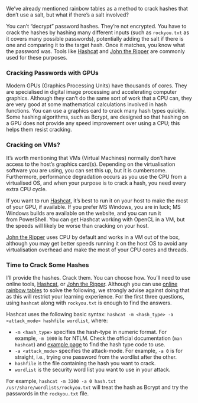 We’ve already mentioned rainbow tables as a method to crack hashes that don’t use a salt, but what if there’s a salt involved?

You can’t “decrypt” password hashes. They’re not encrypted. You have to crack the hashes by hashing many different inputs (such as `rockyou.txt` as it covers many possible passwords), potentially adding the salt if there is one and comparing it to the target hash. Once it matches, you know what the password was. Tools like [Hashcat](https://hashcat.net/hashcat/) and [John the Ripper](https://www.openwall.com/john/) are commonly used for these purposes.

### Cracking Passwords with GPUs

Modern GPUs (Graphics Processing Units) have thousands of cores. They are specialised in digital image processing and accelerating computer graphics. Although they can’t do the same sort of work that a CPU can, they are very good at some mathematical calculations involved in hash functions. You can use a graphics card to crack many hash types quickly. Some hashing algorithms, such as Bcrypt, are designed so that hashing on a GPU does not provide any speed improvement over using a CPU; this helps them resist cracking.

### Cracking on VMs?

It’s worth mentioning that VMs (Virtual Machines) normally don’t have access to the host’s graphics card(s). Depending on the virtualisation software you are using, you can set this up, but it is cumbersome. Furthermore, performance degradation occurs as you use the CPU from a virtualised OS, and when your purpose is to crack a hash, you need every extra CPU cycle.

If you want to run [Hashcat](https://hashcat.net/hashcat/), it’s best to run it on your host to make the most of your GPU, if available. If you prefer MS Windows, you are in luck; MS Windows builds are available on the website, and you can run it from PowerShell. You can get Hashcat working with OpenCL in a VM, but the speeds will likely be worse than cracking on your host.

[John the Ripper](https://www.openwall.com/john/) uses CPU by default and works in a VM out of the box, although you may get better speeds running it on the host OS to avoid any virtualisation overhead and make the most of your CPU cores and threads.

### Time to Crack Some Hashes

I’ll provide the hashes. Crack them. You can choose how. You’ll need to use online tools, [Hashcat](https://hashcat.net/hashcat/), or [John the Ripper](https://www.openwall.com/john/). Although you can use [online rainbow tables](https://hashes.com/) to solve the following, we strongly advise against doing that as this will restrict your learning experience. For the first three questions, using `hashcat` along with `rockyou.txt` is enough to find the answers.

Hashcat uses the following basic syntax: `hashcat -m <hash_type> -a <attack_mode> hashfile wordlist`, where:

- `-m <hash_type>` specifies the hash-type in numeric format. For example, `-m 1000` is for NTLM. Check the official documentation (`man hashcat`) and [example page](https://hashcat.net/wiki/doku.php?id=example_hashes) to find the hash type code to use.
- `-a <attack_mode>` specifies the attack-mode. For example, `-a 0` is for straight, i.e., trying one password from the wordlist after the other.
- `hashfile` is the file containing the hash you want to crack.
- `wordlist` is the security word list you want to use in your attack.

For example, `hashcat -m 3200 -a 0 hash.txt /usr/share/wordlists/rockyou.txt` will treat the hash as Bcrypt and try the passwords in the `rockyou.txt` file.